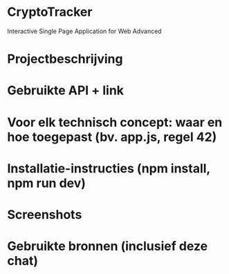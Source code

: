 # CryptoTracker
 Interactive Single Page Application for Web Advanced

# Projectbeschrijving

# Gebruikte API + link

# Voor elk technisch concept: waar en hoe toegepast (bv. app.js, regel 42)

# Installatie-instructies (npm install, npm run dev)

# Screenshots

# Gebruikte bronnen (inclusief deze chat)